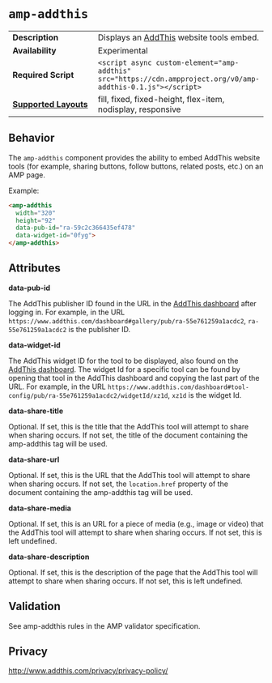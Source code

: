 <!---
Copyright 2018 The AMP HTML Authors. All Rights Reserved.

Licensed under the Apache License, Version 2.0 (the "License");
you may not use this file except in compliance with the License.
You may obtain a copy of the License at

      http://www.apache.org/licenses/LICENSE-2.0

Unless required by applicable law or agreed to in writing, software
distributed under the License is distributed on an "AS-IS" BASIS,
WITHOUT WARRANTIES OR CONDITIONS OF ANY KIND, either express or implied.
See the License for the specific language governing permissions and
limitations under the License.
-->

# <a name="amp-addthis"></a> `amp-addthis`

<table>
  <tr>
    <td width="40%"><strong>Description</strong></td>
    <td>Displays an <a href="https://www.addthis.com">AddThis</a> website tools embed.</td>
  </tr>
  <tr>
    <td width="40%"><strong>Availability</strong></td>
    <td>Experimental</td>
  </tr>
  <tr>
    <td width="40%"><strong>Required Script</strong></td>
    <td><code>&lt;script async custom-element="amp-addthis" src="https://cdn.ampproject.org/v0/amp-addthis-0.1.js">&lt;/script></code></td>
  </tr>
  <tr>
    <td class="col-fourty"><strong><a href="https://www.ampproject.org/docs/guides/responsive/control_layout.html">Supported Layouts</a></strong></td>
    <td>fill, fixed, fixed-height, flex-item, nodisplay, responsive</td>
  </tr>
</table>

## Behavior

The `amp-addthis` component provides the ability to embed AddThis website tools (for example, 
sharing buttons, follow buttons, related posts, etc.) on an AMP page.

Example:
```html
<amp-addthis
  width="320"
  height="92"
  data-pub-id="ra-59c2c366435ef478"
  data-widget-id="0fyg">
</amp-addthis>
```

## Attributes

**data-pub-id**

The AddThis publisher ID found in the URL in the [AddThis dashboard](https://addthis.com/dashboard)
after logging in. For example, in the URL `https://www.addthis.com/dashboard#gallery/pub/ra-55e761259a1acdc2`,
`ra-55e761259a1acdc2` is the publisher ID.

**data-widget-id**

The AddThis widget ID for the tool to be displayed, also found on the [AddThis dashboard](https://addthis.com/dashboard).
The widget Id for a specific tool can be found by opening that tool in the AddThis dashboard and
copying the last part of the URL. For example, in the URL `https://www.addthis.com/dashboard#tool-config/pub/ra-55e761259a1acdc2/widgetId/xz1d`,
`xz1d` is the widget Id.

**data-share-title**

Optional. If set, this is the title that the AddThis tool will attempt to share when sharing occurs.
If not set, the title of the document containing the amp-addthis tag will be used.

**data-share-url**

Optional. If set, this is the URL that the AddThis tool will attempt to share when sharing occurs.
If not set, the `location.href` property of the document containing the amp-addthis tag will be
used.

**data-share-media**

Optional. If set, this is an URL for a piece of media (e.g., image or video) that the AddThis tool
will attempt to share when sharing occurs. If not set, this is left undefined.

**data-share-description**

Optional. If set, this is the description of the page that the AddThis tool will attempt to share
when sharing occurs. If not set, this is left undefined.

## Validation

See amp-addthis rules in the AMP validator specification.

## Privacy

http://www.addthis.com/privacy/privacy-policy/